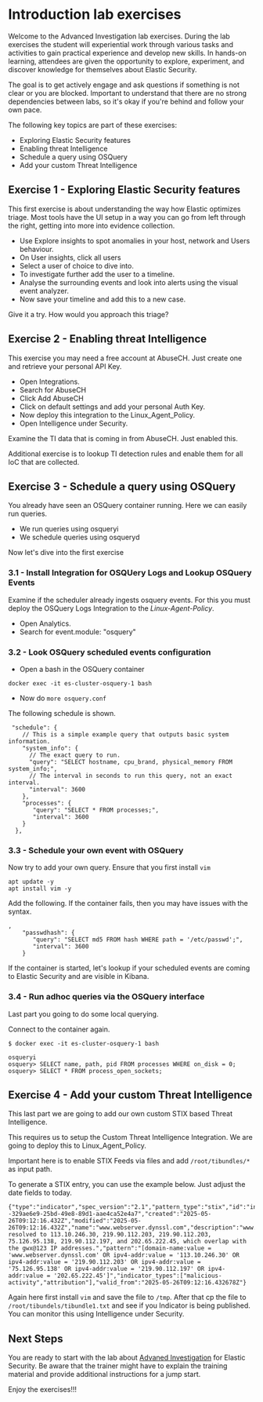 # Introduction lab exercises

Welcome to the Advanced Investigation lab exercises. During the lab exercises the student will experiential work through various tasks and activities to gain practical experience and develop new skills. In hands-on learning, attendees are given the opportunity to explore, experiment, and discover knowledge for themselves about Elastic Security.

The goal is to get actively engage and ask questions if something is not clear or you are blocked. Important to understand that there are no strong dependencies between labs, so it's okay if you're behind and follow your own pace.

The following key topics are part of these exercises:

- Exploring Elastic Security features
- Enabling threat Intelligence
- Schedule a query using OSQuery
- Add your custom Threat Intelligence

## Exercise 1 - Exploring Elastic Security features

This first exercise is about understanding the way how Elastic optimizes triage. Most tools have the UI setup in a way you can go from left through the right, getting into more into evidence collection.

- Use Explore insights to spot anomalies in your host, network and Users behaviour.
- On User insights, click all users
- Select a user of choice to dive into.
- To investigate further add the user to a timeline.
- Analyse the surrounding events and look into alerts using the visual event analyzer.
- Now save your timeline and add this to a new case.

Give it a try. How would you approach this triage?

## Exercise 2 - Enabling threat Intelligence

This exercise you may need a free account at AbuseCH. Just create one and retrieve your personal API Key.

- Open Integrations.
- Search for AbuseCH
- Click Add AbuseCH
- Click on default settings and add your personal Auth Key.
- Now deploy this integration to the Linux_Agent_Policy.
- Open Intelligence under Security.

Examine the TI data that is coming in from AbuseCH. Just enabled this.

Additional exercise is to lookup TI detection rules and enable them for all IoC that are collected.

## Exercise 3 - Schedule a query using OSQuery

You already have seen an OSQuery container running. Here we can easily run queries.

- We run queries using osqueryi
- We schedule queries using osqueryd

Now let's dive into the first exercise

### 3.1 - Install Integration for OSQUery Logs and Lookup OSQuery Events

Examine if the scheduler already ingests osquery events. For this you must deploy the OSQuery Logs Integration to the *Linux-Agent-Policy*.

- Open Analytics.
- Search for event.module: "osquery" 

### 3.2 - Look OSQuery scheduled events configuration

- Open a bash in the OSQuery container
```
docker exec -it es-cluster-osquery-1 bash
``` 
- Now do `more osquery.conf`

The following schedule is shown.
```
 "schedule": {
    // This is a simple example query that outputs basic system information.
    "system_info": {
      // The exact query to run.
      "query": "SELECT hostname, cpu_brand, physical_memory FROM system_info;",
      // The interval in seconds to run this query, not an exact interval.
      "interval": 3600
    },
    "processes": {
       "query": "SELECT * FROM processes;",
       "interval": 3600
    }
  },
  ```

### 3.3 - Schedule your own event with OSQuery

Now try to add your own query. Ensure that you first install `vim`

```
apt update -y
apt install vim -y
```

Add the following. If the container fails, then you may have issues with the syntax.

```
,
    "passwdhash": {
       "query": "SELECT md5 FROM hash WHERE path = '/etc/passwd';",
       "interval": 3600
    }

```

If the container is started, let's lookup if your scheduled events are coming to Elastic Security and are visible in Kibana.

###  3.4 - Run adhoc queries via the OSQuery interface

Last part you going to do some local querying.

Connect to the container again.
```
$ docker exec -it es-cluster-osquery-1 bash
```
```
osqueryi
osquery> SELECT name, path, pid FROM processes WHERE on_disk = 0;
osquery> SELECT * FROM process_open_sockets;
```

## Exercise 4 - Add your custom Threat Intelligence

This last part we are going to add our own custom STIX based Threat Intelligence.

This requires us to setup the Custom Threat Intelligence Integration. We are going to deploy this to Linux_Agent_Policy.

Important here is to enable STIX Feeds via files and add `/root/tibundles/*` as input path.

To generate a STIX entry, you can use the example below. Just adjust the date fields to today.

```
{"type":"indicator","spec_version":"2.1","pattern_type":"stix","id":"indicator--329ae6e9-25bd-49e8-89d1-aae4ca52e4a7","created":"2025-05-26T09:12:16.432Z","modified":"2025-05-26T09:12:16.432Z","name":"www.webserver.dynssl.com","description":"www.webserver.dynssl.com resolved to 113.10.246.30, 219.90.112.203, 219.90.112.203, 75.126.95.138, 219.90.112.197, and 202.65.222.45, which overlap with the gwx@123 IP addresses.","pattern":"[domain-name:value = 'www.webserver.dynssl.com' OR ipv4-addr:value = '113.10.246.30' OR ipv4-addr:value = '219.90.112.203' OR ipv4-addr:value = '75.126.95.138' OR ipv4-addr:value = '219.90.112.197' OR ipv4-addr:value = '202.65.222.45']","indicator_types":["malicious-activity","attribution"],"valid_from":"2025-05-26T09:12:16.432678Z"}
```

Again here first install `vim` and save the file to `/tmp`. After that cp the file to `/root/tibundels/tibundle1.txt` and see if you Indicator is being published. You can monitor this using Intelligence under Security.

## Next Steps

You are ready to start with the lab about [Advaned Investigation](../08-AdvancedInvestigation/README.md) for Elastic Security. Be aware that the trainer might have to explain the training material and provide additional instructions for a jump start.

Enjoy the exercises!!!